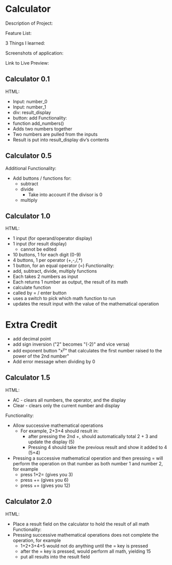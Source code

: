 <h1>Calculator</h1>

Description of Project:

Feature List:

3 Things I learned:

Screenshots of application:

Link to Live Preview:

## Calculator 0.1
HTML:
- Input: number_0
- Input: number_1
- div: result_display
- button: add
Functionality:
- function add_numbers()
- Adds two numbers together
- Two numbers are pulled from the inputs
- Result is put into result_display div’s contents

## Calculator 0.5
Additional Functionality:
- Add buttons / functions for:
   - subtract
   - divide
     - Take into account if the divisor is 0
   - multiply

## Calculator 1.0
HTML:
- 1 input (for operand/operator display)
- 1 input (for result display)
  - cannot be edited
- 10 buttons, 1 for each digit (0-9)
- 4 buttons, 1 per operator (+,-,/,*)
- 1 button, for an equal operator (=)
Functionality:
- add, subtract, divide, multiply functions
- Each takes 2 numbers as input
- Each returns 1 number as output, the result of its math
- calculate function
- called by = / enter button
- uses a switch to pick which math function to run
- updates the result input with the value of the mathematical operation

# Extra Credit
- add decimal point
- add sign inversion ("2" becomes "(-2)" and vice versa)
- add exponent button "x<sup>y</sup>" that calculates the first number raised to the power of the 2nd number"
- Add error message when dividing by 0

## Calculator 1.5
HTML:
- AC - clears all numbers, the operator, and the display
- Clear - clears only the current number and display

Functionality:
- Allow successive mathematical operations
   - For example, 2+3+4 should result in:
      - after pressing the 2nd +, should automatically total 2 + 3 and update the display (5)
      - Pressing 4 should take the previous result and show it added to 4 (5+4)
- Pressing a successive mathematical operation and then pressing = will perform the operation on that number as both number 1 and number 2, for example
   - press 1+2=   (gives you 3)
   - press +=  (gives you 6)
   - press +=  (gives you 12)

## Calculator 2.0

HTML: 
- Place a result field on the calculator to hold the result of all math
Functionality:
- Pressing successive mathematical operations does not complete the operation, for example
   - 1+2+3+4+5 would not do anything until the = key is pressed
   - after the = key is pressed, would perform all math, yielding 15
   - put all results into the result field
